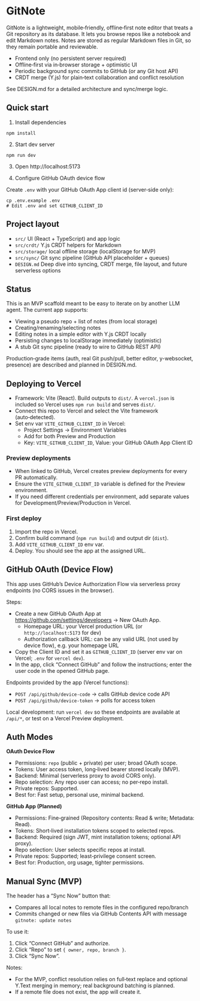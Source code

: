 # GitNote

GitNote is a lightweight, mobile‑friendly, offline‑first note editor that treats a Git repository as its database. It lets you browse repos like a notebook and edit Markdown notes. Notes are stored as regular Markdown files in Git, so they remain portable and reviewable.

- Frontend only (no persistent server required)
- Offline‑first via in‑browser storage + optimistic UI
- Periodic background sync commits to GitHub (or any Git host API)
- CRDT merge (Y.js) for plain‑text collaboration and conflict resolution

See DESIGN.md for a detailed architecture and sync/merge logic.

## Quick start

1. Install dependencies

```
npm install
```

2. Start dev server

```
npm run dev
```

3. Open http://localhost:5173
 
4. Configure GitHub OAuth device flow

Create `.env` with your GitHub OAuth App client id (server‑side only):

```
cp .env.example .env
# Edit .env and set GITHUB_CLIENT_ID
```

## Project layout

- `src/` UI (React + TypeScript) and app logic
- `src/crdt/` Y.js CRDT helpers for Markdown
- `src/storage/` local offline storage (localStorage for MVP)
- `src/sync/` Git sync pipeline (GitHub API placeholder + queues)
- `DESIGN.md` Deep dive into syncing, CRDT merge, file layout, and future serverless options

## Status

This is an MVP scaffold meant to be easy to iterate on by another LLM agent. The current app supports:

- Viewing a pseudo repo + list of notes (from local storage)
- Creating/renaming/selecting notes
- Editing notes in a simple editor with Y.js CRDT locally
- Persisting changes to localStorage immediately (optimistic)
- A stub Git sync pipeline (ready to wire to GitHub REST API)

Production‑grade items (auth, real Git push/pull, better editor, y-websocket, presence) are described and planned in DESIGN.md.

## Deploying to Vercel

- Framework: Vite (React). Build outputs to `dist/`. A `vercel.json` is included so Vercel uses `npm run build` and serves `dist/`.
- Connect this repo to Vercel and select the Vite framework (auto‑detected).
- Set env var `VITE_GITHUB_CLIENT_ID` in Vercel:
  - Project Settings → Environment Variables
  - Add for both Preview and Production
  - Key: `VITE_GITHUB_CLIENT_ID`, Value: your GitHub OAuth App Client ID

### Preview deployments

- When linked to GitHub, Vercel creates preview deployments for every PR automatically.
- Ensure the `VITE_GITHUB_CLIENT_ID` variable is defined for the Preview environment.
- If you need different credentials per environment, add separate values for Development/Preview/Production in Vercel.

### First deploy

1. Import the repo in Vercel.
2. Confirm build command (`npm run build`) and output dir (`dist`).
3. Add `VITE_GITHUB_CLIENT_ID` env var.
4. Deploy. You should see the app at the assigned URL.

## GitHub OAuth (Device Flow)

This app uses GitHub’s Device Authorization Flow via serverless proxy endpoints (no CORS issues in the browser).

Steps:
- Create a new GitHub OAuth App at https://github.com/settings/developers → New OAuth App.
  - Homepage URL: your Vercel production URL (or `http://localhost:5173` for dev)
  - Authorization callback URL: can be any valid URL (not used by device flow), e.g. your homepage URL
- Copy the Client ID and set it as `GITHUB_CLIENT_ID` (server env var on Vercel; `.env` for `vercel dev`).
- In the app, click “Connect GitHub” and follow the instructions; enter the user code in the opened GitHub page.

Endpoints provided by the app (Vercel functions):
- `POST /api/github/device-code` → calls GitHub device code API
- `POST /api/github/device-token` → polls for access token

Local development: run `vercel dev` so these endpoints are available at `/api/*`, or test on a Vercel Preview deployment.

## Auth Modes

**OAuth Device Flow**
- Permissions: `repo` (public + private) per user; broad OAuth scope.
- Tokens: User access token, long‑lived bearer stored locally (MVP).
- Backend: Minimal (serverless proxy to avoid CORS only).
- Repo selection: Any repo user can access; no per‑repo install.
- Private repos: Supported.
- Best for: Fast setup, personal use, minimal backend.

**GitHub App (Planned)**
- Permissions: Fine‑grained (Repository contents: Read & write; Metadata: Read).
- Tokens: Short‑lived installation tokens scoped to selected repos.
- Backend: Required (sign JWT, mint installation tokens; optional API proxy).
- Repo selection: User selects specific repos at install.
- Private repos: Supported; least‑privilege consent screen.
- Best for: Production, org usage, tighter permissions.

## Manual Sync (MVP)

The header has a “Sync Now” button that:
- Compares all local notes to remote files in the configured repo/branch
- Commits changed or new files via GitHub Contents API with message `gitnote: update notes`

To use it:
1. Click “Connect GitHub” and authorize.
2. Click “Repo” to set `{ owner, repo, branch }`.
3. Click “Sync Now”.

Notes:
- For the MVP, conflict resolution relies on full‑text replace and optional Y.Text merging in memory; real background batching is planned.
- If a remote file does not exist, the app will create it.
